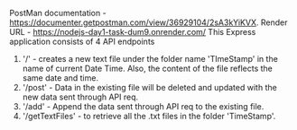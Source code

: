 PostMan documentation - https://documenter.getpostman.com/view/36929104/2sA3kYiKVX.
Render URL - https://nodejs-day1-task-dum9.onrender.com/
This Express application consists of 4 API endpoints
1. '/' - creates a new text file under the folder name 'TImeStamp' in the name of current Date Time. Also, the content of the file reflects the same date and time.
2. '/post' - Data in the existing file will be deleted and updated with the new data sent through API req.
3. '/add' - Append the data sent through API req to the existing file.
4. '/getTextFiles' - to retrieve all the .txt files in the folder 'TimeStamp'.
   
